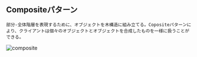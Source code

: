 ## Compositeパターン
`部分-全体階層を表現するために、オブジェクトを木構造に組み立てる。Copositeパターンにより、クライアントは個々のオブジェクトとオブジェクトを合成したものを一様に扱うことができる。`

![composite](https://user-images.githubusercontent.com/20272076/79926545-2599cd80-8478-11ea-9347-bc61cc279a8a.png)
